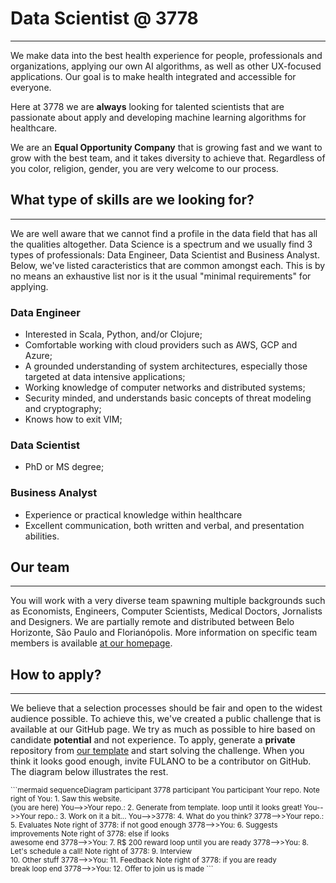 # <b>Data Scientist @ 3778</b>
---
We make data into the best health experience for people, professionals and organizations, applying our own AI algorithms, as well as other UX-focused applications. Our goal is to make health integrated and accessible for everyone.

Here at 3778 we are **always** looking for talented scientists that are passionate about apply and developing machine learning algorithms for healthcare.

We are an <b>Equal Opportunity Company</b> that is growing fast and we want to grow with the best team, and it takes diversity to achieve that. Regardless of you color, religion, gender, you are very welcome to our process.

## <b>What type of skills are we looking for?</b>
---

We are well aware that we cannot find a profile in the data field that has all the qualities altogether. Data Science is a spectrum and we usually find 3 types of professionals: Data Engineer, Data Scientist and Business Analyst. Below, we've listed caracteristics that are common amongst each. This is by no means an exhaustive list nor is it the usual "minimal requirements" for applying.

### Data Engineer
- Interested in Scala, Python, and/or Clojure;
- Comfortable working with cloud providers such as AWS, GCP and Azure;
- A grounded understanding of system architectures, especially those targeted at data intensive applications;
- Working knowledge of computer networks and distributed systems;
- Security minded, and understands basic concepts of threat modeling and cryptography;
- Knows how to exit VIM; 

### Data Scientist
- PhD or MS degree;

### Business Analyst
- Experience or practical knowledge within healthcare 
- Excellent communication, both written and verbal, and presentation abilities.

## <b>Our team</b>
---
You will work with a very diverse team spawning multiple backgrounds such as Economists, Engineers, Computer Scientists, Medical Doctors, Jornalists and Designers. We are partially remote and distributed between Belo Horizonte, São Paulo and Florianópolis. More information on specific team members is available [at our homepage](https://research.3778.care/#people).

## <b>How to apply?</b>
---

We believe that a selection processes should be fair and open to the widest audience possible. To achieve this, we've created a public challenge that is available at our GitHub page. We try as much as possible to hire based on candidate **potential** and not experience. To apply, generate a **private** repository from [our template](https://github.com/3778/ml-challenge) and start solving the challenge. When you think it looks good enough, invite FULANO to be a contributor on GitHub. The diagram below illustrates the rest.

<small>
```mermaid
sequenceDiagram
    participant 3778
    participant You
    participant Your repo.
    Note right of You: 1. Saw this website. <br> (you are here)
    You-->>Your repo.: 2. Generate from template.
    loop until it looks great!
        You-->>Your repo.: 3. Work on it a bit...
        You-->>3778: 4. What do you think?
        3778-->>Your repo.: 5. Evaluates
        Note right of 3778: if not good enough
        3778-->>You: 6. Suggests improvements
        Note right of 3778: else if looks <br> awesome
    end
    3778-->>You: 7. R$ 200 reward
    loop until you are ready
        3778-->>You: 8. Let's schedule a call!
        Note right of 3778: 9. Interview <br> 10. Other stuff
        3778-->>You: 11. Feedback
        Note right of 3778: if you are ready <br> break loop
    end
    3778-->>You: 12. Offer to join us is made
```
</small>
